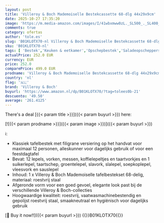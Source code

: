 ```yaml
---
layout: post
title: 'Villeroy & Boch Mademoiselle Bestekcassette 68-dlg 44x29x9cm'
date: 2025-10-27 17:35:20
image: 'https://m.media-amazon.com/images/I/41wbxmww0zL._SL500_._SL400_.jpg'
comments: true
category: ofertas
author: 'tole.es'
slug: 'B01KLOTX70-nl Villeroy & Boch Mademoiselle Bestekcassette 68-dlg 44x29x9cm'
sku: 'B01KLOTX70-nl'
tags: [ 'Bestek','Keuken & eetkamer','Opschepbestek','Saladeopscheppers','Serviesgoed','Wonen & keuken','villeroy & boch','🇳🇱', ]
actualPrice: 252.0 EUR
currency: EUR
price: 252.0
comparePrice: 499.0 EUR
prodname: 'Villeroy & Boch Mademoiselle Bestekcassette 68-dlg 44x29x9cm'
country: 'nl'
flag: '🇳🇱'
brand: 'Villeroy & Boch'
buyurl: 'https://www.amazon.nl/dp/B01KLOTX70/?tag=tolees0b-21'
descuento: '49.50'
average: '261.4125'
---
```


There's a deal [{{< param title >}}]({{< param buyurl >}})  here:

[![{{< param prodname >}}]({{< param image >}})]({{< param buyurl >}})

ℹ️:

- Klassiek tafelbestek met filigrane versiering op het handvat voor maximaal 12 personen, alleskunner voor dagelijks gebruik of voor een feestdagtafel
- Bevat: 12 lepels, vorken, messen, koffielepeltjes en taartvorkjes en 1 suikerlepel, taartschep, groentelepel, slavork, slalepel, soepkoplepel, vleesvork en sauslepel
- Inhoud: 1 x Villeroy & Boch Mademoiselle tafelbestekset 68-delig, materiaal: roestvrij staal
- Afgeronde vorm voor een goed gevoel, elegante look past bij de verschillende Villeroy & Boch-collecties
- Hoogwaardige kwaliteit: roestvrij, vaatwasmachinebestendig en gepolijst roestvrij staal, smaakneutraal en hygiënisch voor dagelijks gebruik

[🛒 Buy it now!!]({{< param buyurl >}})
{{<world>}}B01KLOTX70{{</world>}}
